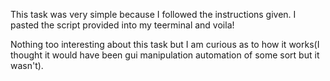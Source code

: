 This task was very simple because I followed the instructions given.
I pasted the script provided into my teerminal and voila!

Nothing too interesting about this task but I am curious as to how it works(I thought it would have been gui manipulation automation of some sort but it wasn't).
